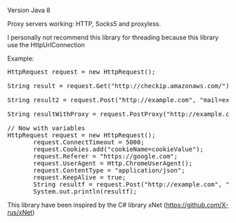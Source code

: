 Version Java 8

Proxy servers working: HTTP, Socks5 and proxyless.

I personally not recommend this library for threading because this library use the HttpUrlConnection

Example:
<pre>
HttpRequest request = new HttpRequest();

String result = request.Get("http://checkip.amazonaws.com/").toString();

String result2 = request.Post("http://example.com", "mail=example@gmail.com&password=pass").toString();

String resultWithProxy = request.PostProxy("http://example.com", "mail=example@gmail.com&password=pass", "179.0.0.0:8080", Proxy.Type.HTTP).toString();

// Now with variables
HttpRequest request = new HttpRequest();
       request.ConnectTimeout = 5000;
       request.Cookies.add("cookieName=cookieValue");
       request.Referer = "https://google.com";
       request.UserAgent = Http.ChromeUserAgent();
       request.ContentType = "application/json";
       request.KeepAlive = true;
       String resultf = request.Post("http://example.com", "mail=example@gmail.com&password=pass").toString();
       System.out.println(resultf);
</pre>

This library have been inspired by the C# library xNet (https://github.com/X-rus/xNet)
